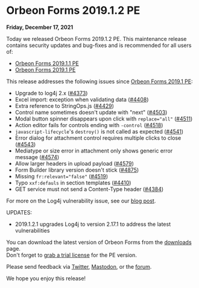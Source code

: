 # Orbeon Forms 2019.1.2 PE

__Friday, December 17, 2021__

Today we released Orbeon Forms 2019.1.2 PE. This maintenance release contains security updates and bug-fixes and is recommended for all users of:

- [Orbeon Forms 2019.1.1 PE](orbeon-forms-2019.1.1.md)
- [Orbeon Forms 2019.1 PE](orbeon-forms-2019.1.md)

This release addresses the following issues since [Orbeon Forms 2019.1 PE](orbeon-forms-2019.1.md):

- Upgrade to log4j 2.x ([\#4373](https://github.com/orbeon/orbeon-forms/issues/4373))
- Excel import: exception when validating data ([\#4408](https://github.com/orbeon/orbeon-forms/issues/4408))
- Extra reference to StringOps.js ([\#4429](https://github.com/orbeon/orbeon-forms/issues/4429))
- Control name sometimes doesn't update with "next" ([\#4503](https://github.com/orbeon/orbeon-forms/issues/4503))
- Modal button spinner disappears upon click with `replace="all"` ([\#4511](https://github.com/orbeon/orbeon-forms/issues/4511))
- Action editor fails for controls ending with `-control` ([\#4518](https://github.com/orbeon/orbeon-forms/issues/4518))
- `javascript-lifecycle`'s `destroy()` is not called as expected ([\#4541](https://github.com/orbeon/orbeon-forms/issues/4541))
- Error dialog for attachment control requires multiple clicks to close ([\#4543](https://github.com/orbeon/orbeon-forms/issues/4543))
- Mediatype or size error in attachment only shows generic error message ([\#4574](https://github.com/orbeon/orbeon-forms/issues/4574))
- Allow larger headers in upload payload ([\#4579](https://github.com/orbeon/orbeon-forms/issues/4579))
- Form Builder library version doesn't stick ([\#4875](https://github.com/orbeon/orbeon-forms/issues/4875))
- Missing `fr:relevant="false"` ([\#4519](https://github.com/orbeon/orbeon-forms/issues/4519))
- Typo `xxf:defauls` in section templates ([\#4410](https://github.com/orbeon/orbeon-forms/issues/4410))
- GET service must not send a Content-Type header ([\#4384](https://github.com/orbeon/orbeon-forms/issues/4384))

For more on the Log4j vulnerability issue, see our [blog post](https://blog.orbeon.com/2021/12/vulnerability-in-log4j-library.html).

UPDATES:

- 2019.1.2.1 upgrades Log4j to version 2.17.1 to address the latest vulnerabilities

You can download the latest version of Orbeon Forms from the [downloads](https://www.orbeon.com/download) page.  
Don't forget to [grab a trial license](https://prod.orbeon.com/prod/fr/orbeon/register/new) for the PE version.

Please send feedback via [Twitter](https://twitter.com/orbeon), [Mastodon](https://mastodon.social/@orbeon), or the [forum](https://www.orbeon.com/community).

We hope you enjoy this release!

